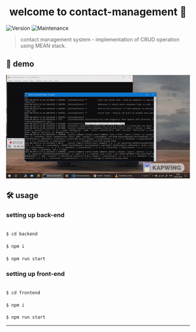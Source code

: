<h1 align="center">welcome to contact-management 👋</h1>
<p>
  <img alt="Version" src="https://img.shields.io/badge/version-1.1.0-blue.svg?cacheSeconds=2592000" />
  <img alt="Maintenance" src="https://img.shields.io/badge/Maintained-yes-blue.svg" />
</p>

> contact management system - implementation of CRUD operation using MEAN stack.

## 👀 demo
![](demo/contact_mean.gif)

## 🛠 usage

### setting up back-end
```sh

$ cd backend

$ npm i

$ npm run start
```

### setting up front-end
```sh

$ cd frontend

$ npm i

$ npm run start
```

***
